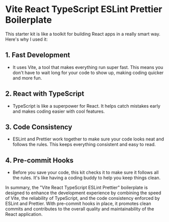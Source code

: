# Vite React TypeScript ESLint Prettier Boilerplate

This starter kit is like a toolkit for building React apps in a really smart way. Here's why I used it:

## 1. Fast Development

- It uses Vite, a tool that makes everything run super fast. This means you don't have to wait long for your code to show up, making coding quicker and more fun.

## 2. React with TypeScript

- TypeScript is like a superpower for React. It helps catch mistakes early and makes coding easier with cool features.

## 3. Code Consistency

- ESLint and Prettier work together to make sure your code looks neat and follows the rules. This keeps everything consistent and easy to read.

## 4. Pre-commit Hooks

- Before you save your code, this kit checks it to make sure it follows all the rules. It's like having a coding buddy to help you keep things clean.

In summary, the "Vite React TypeScript ESLint Prettier" boilerplate is designed to enhance the development experience by combining the speed of Vite, the reliability of TypeScript, and the code consistency enforced by ESLint and Prettier. With pre-commit hooks in place, it promotes clean commits and contributes to the overall quality and maintainability of the React application.

